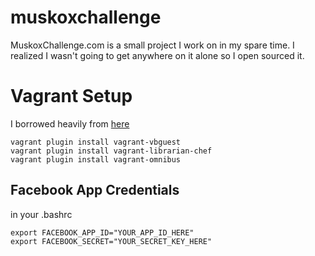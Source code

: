 muskoxchallenge
===============

MuskoxChallenge.com is a small project I work on in my spare time. I realized I wasn't going to get anywhere on it alone so I open sourced it.



Vagrant Setup
=============

I borrowed heavily from [here](https://gorails.com/guides/using-vagrant-for-rails-development)

```
vagrant plugin install vagrant-vbguest
vagrant plugin install vagrant-librarian-chef
vagrant plugin install vagrant-omnibus
```

Facebook App Credentials
------------------------

in your .bashrc

```
export FACEBOOK_APP_ID="YOUR_APP_ID_HERE"
export FACEBOOK_SECRET="YOUR_SECRET_KEY_HERE"
